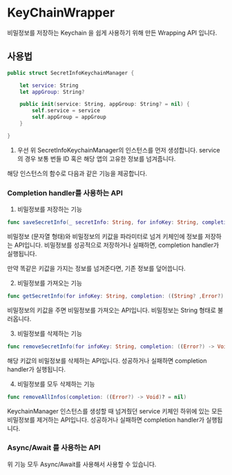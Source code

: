 # KeyChainWrapper

비밀정보를 저장하는 Keychain 을 쉽게 사용하기 위해 만든 Wrapping API 입니다.

## 사용법

```swift
public struct SecretInfoKeychainManager {

    let service: String
    let appGroup: String?

    public init(service: String, appGroup: String? = nil) {
        self.service = service
        self.appGroup = appGroup
    }

}
```

1. 우선 위 SecretInfoKeychainManager의 인스턴스를 먼저 생성합니다. service의 경우 보통 번들 ID 혹은 해당 앱의 고유한 정보를 넘겨줍니다.

해당 인스턴스의 함수로 다음과 같은 기능을 제공합니다.

### Completion handler를 사용하는 API

1. 비밀정보를 저장하는 기능

```swift
func saveSecretInfo(_ secretInfo: String, for infoKey: String, completion: ((Error?) -> Void)? = nil)
```

비밀정보 (문자열 형태)와 비밀정보의 키값을 파라미터로 넘겨 키체인에 정보를 저장하는 API입니다. 비밀정보를 성공적으로 저장하거나 실패하면, completion handler가 실행됩니다.

만약 똑같은 키값을 가지는 정보를 넘겨준다면, 기존 정보를 덮어씁니다. 

2. 비밀정보를 가져오는 기능

```swift
func getSecretInfo(for infoKey: String, completion: ((String? ,Error?) -> Void)? = nil)
```

비밀정보의 키값을 주면 비밀정보를 가져오는 API입니다. 비밀정보는 String 형태로 불러옵니다.

3. 비밀정보를 삭제하는 기능

```swift
func removeSecretInfo(for infoKey: String, completion: ((Error?) -> Void)? = nil)
```

해당 키값의 비밀정보를 삭제하는 API입니다. 성공하거나 실패하면 completion handler가 실행됩니다.

4. 비밀정보를 모두 삭제하는 기능

```swift
func removeAllInfos(completion: ((Error?) -> Void)? = nil)
```

KeychainManager 인스턴스를 생성할 때 넘겨줬던 service 키체인 하위에 있는 모든 비밀정보를 제거하는 API입니다. 성공하거나 실패하면 completion handler가 실행됩니다.

### Async/Await 를 사용하는 API

위 기능 모두 Async/Await를 사용해서 사용할 수 있습니다. 
